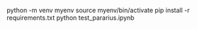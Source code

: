 python -m venv myenv
source myenv/bin/activate
pip install -r requirements.txt
python test_pararius.ipynb